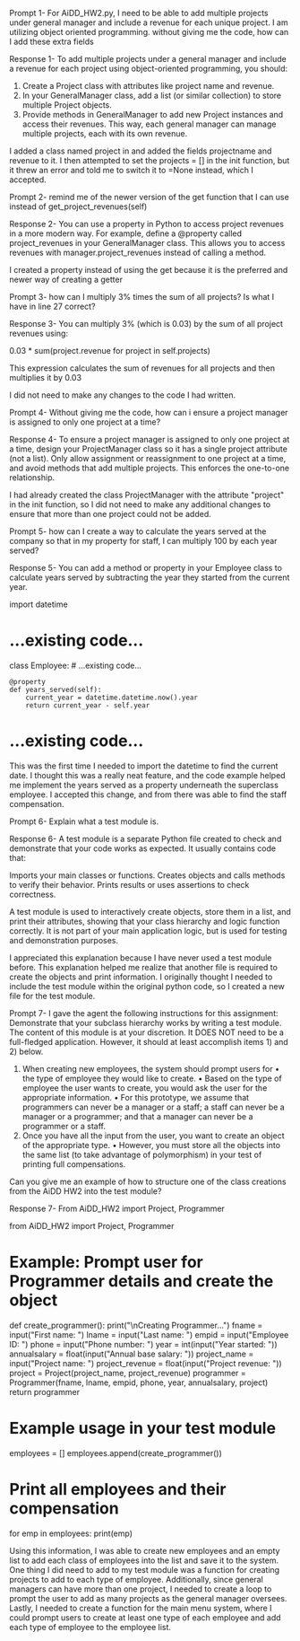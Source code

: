 Prompt 1- 
For AiDD_HW2.py, I need to be able to add multiple projects under general manager and include a revenue for each unique project. I am utilizing object oriented programming. without giving me the code, how can I add these extra fields

Response 1- 
To add multiple projects under a general manager and include a revenue for each project using object-oriented programming, you should:

1. Create a Project class with attributes like project name and revenue.
2. In your GeneralManager class, add a list (or similar collection) to store multiple Project objects.
3. Provide methods in GeneralManager to add new Project instances and access their revenues.
This way, each general manager can manage multiple projects, each with its own revenue.

I added a class named project in and added the fields projectname and revenue to it. I then attempted to set the projects = [] in the init function, but it threw an error and told me to switch it to =None instead, which I accepted. 

Prompt 2- remind me of the newer version of the get function that I can use instead of get_project_revenues(self)

Response 2- You can use a property in Python to access project revenues in a more modern way. For example, define a @property called project_revenues in your GeneralManager class. This allows you to access revenues with manager.project_revenues instead of calling a method.

I created a property instead of using the get because it is the preferred and newer way of creating a getter

Prompt 3- how can I multiply 3% times the sum of all projects? Is what I have in line 27 correct?

Response 3- You can multiply 3% (which is 0.03) by the sum of all project revenues using:

0.03 * sum(project.revenue for project in self.projects)

This expression calculates the sum of revenues for all projects and then multiplies it by 0.03

I did not need to make any changes to the code I had written. 

Prompt 4- Without giving me the code, how can i ensure a project manager is assigned to only one project at a time?

Response 4- To ensure a project manager is assigned to only one project at a time, design your ProjectManager class so it has a single project attribute (not a list). Only allow assignment or reassignment to one project at a time, and avoid methods that add multiple projects. This enforces the one-to-one relationship.

I had already created the class ProjectManager with the attribute "project" in the init function, so I did not need to make any additional changes to ensure that more than one project could not be added.

Prompt 5- how can I create a way to calculate the years served at the company so that in my property for staff, I can multiply 100 by each year served?

Response 5- You can add a method or property in your Employee class to calculate years served by subtracting the year they started from the current year.

import datetime
# ...existing code...

class Employee:
    # ...existing code...

    @property
    def years_served(self):
        current_year = datetime.datetime.now().year
        return current_year - self.year
# ...existing code... 

This was the first time I needed to import the datetime to find the current date. I thought this was a really neat feature, and the code example helped me implement the years served as a property underneath the superclass employee. I accepted this change, and from there was able to find the staff compensation. 

Prompt 6- Explain what a test module is.

Response 6- A test module is a separate Python file created to check and demonstrate that your code works as expected. It usually contains code that:

Imports your main classes or functions.
Creates objects and calls methods to verify their behavior.
Prints results or uses assertions to check correctness.

A test module is used to interactively create objects, store them in a list, and print their attributes, showing that your class hierarchy and logic function correctly. It is not part of your main application logic, but is used for testing and demonstration purposes.

I appreciated this explanation because I have never used a test module before. This explanation helped me realize that another file is required to create the objects and print information. I originally thought I needed to include the test module within the original python code, so I created a new file for the test module. 

Prompt 7- I gave the agent the following instructions for this assignment: Demonstrate that your subclass hierarchy works by writing a test module. The content of this module is at your
discretion. It DOES NOT need to be a full-fledged application. However, it should at least accomplish items 1)
and 2) below.
1. When creating new employees, the system should prompt users for
• the type of employee they would like to create.
• Based on the type of employee the user wants to create, you would ask the user for the appropriate
information.
• For this prototype, we assume that programmers can never be a manager or a staff; a staff can
never be a manager or a programmer; and that a manager can never be a programmer or a staff.
2. Once you have all the input from the user, you want to create an object of the appropriate type.
• However, you must store all the objects into the same list (to take advantage of polymorphism) in
your test of printing full compensations.

Can you give me an example of how to structure one of the class creations from the AiDD HW2 into the test module?

Response 7- From AiDD_HW2 import Project, Programmer

from AiDD_HW2 import Project, Programmer

# Example: Prompt user for Programmer details and create the object
def create_programmer():
    print("\nCreating Programmer...")
    fname = input("First name: ")
    lname = input("Last name: ")
    empid = input("Employee ID: ")
    phone = input("Phone number: ")
    year = int(input("Year started: "))
    annualsalary = float(input("Annual base salary: "))
    project_name = input("Project name: ")
    project_revenue = float(input("Project revenue: "))
    project = Project(project_name, project_revenue)
    programmer = Programmer(fname, lname, empid, phone, year, annualsalary, project)
    return programmer

# Example usage in your test module
employees = []
employees.append(create_programmer())

# Print all employees and their compensation
for emp in employees:
    print(emp)

Using this information, I was able to create new employees and an empty list to add each class of employees into the list and save it to the system. One thing I did need to add to my test module was a function for creating projects to add to each type of employee. Additionally, since general managers can have more than one project, I needed to create a loop to prompt the user to add as many projects as the general manager oversees. Lastly, I needed to create a function for the main menu system, where I could prompt users to create at least one type of each employee and add each type of employee to the employee list.  